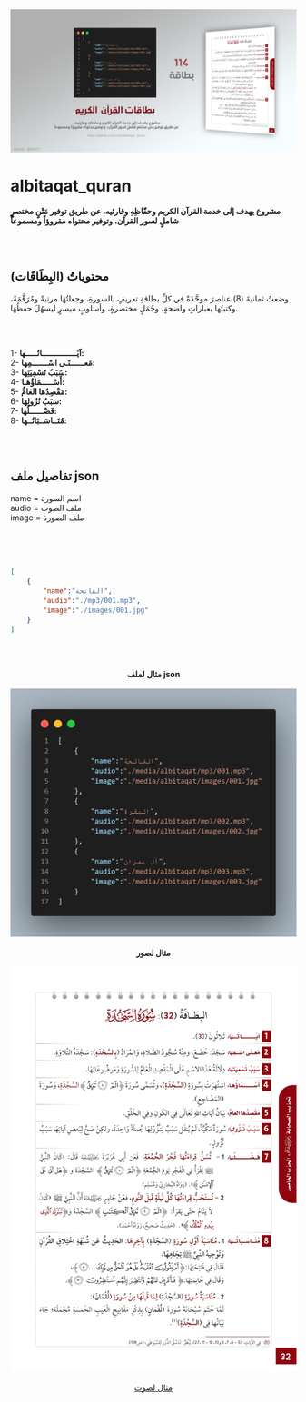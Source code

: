 <div align="center"> 
    <img src="/Github/bt-qr.jpg" alt="albitaqat">
</div>



# albitaqat_quran

<b>مشروع يهدف إلى خدمة القرآن الكريم وحفّاظِهِ وقارئيه، عن طريق توفير مَتْنٍ مختصرٍ شاملٍ لسور القرآن، وتوفير محتواه مقروؤاً ومسموعاً </b><br>

<br><br>

## محتوياتُ (البِطَاقَات)

وضعتُ ثمانيةَ (8) عناصرَ موحَّدَةً في كلِّ بطاقةِ تعريفٍ بالسورةِ، وجعلتُهَا مرتبةً ومُرَقَّمَةً، وكتبتُها بعباراتٍ واضحةٍ، وجُمَلٍ مختصرةٍ، وأسلوبٍ ميسرٍ ليسهُلَ حفظُهَا.

<br><br>

1- <b>آيَـــــــــــــــاتُـــــها:</b><br>
2- <b>مَعــــــنَـى اسْـــــــمِها:</b><br>
3- <b>سَبَبُ تَسْمِيَتِها:</b><br>
4- <b>أَسْـــــمَاؤُهـا:</b><br>
5- <b>مَقْصِدُها العَامُّ:</b><br>
6- <b>سَبَبُ نُزُولِهَا:</b><br>
7- <b>فَضْــــــلُها:</b><br>
8- <b>مُنَــاسَــبَاتُــها:</b><br>

<br><br>

## تفاصيل ملف json 

name = اسم السورة <br>
audio = ملف الصوت <br>
image = ملف الصورة <br>

<br><br>

```json

[
    {
        "name":"الفاتحة",
        "audio":"./mp3/001.mp3",
        "image":"./images/001.jpg"
    }
]

```

<br><br>






<div align="center"> 
    <b>مثال لملف json</b>
    <br><br>
    <img src="/Github/1.png" alt="albitaqat">
    <br><br>
    <b>مثال لصور</b>
    <br><br>
    <img src="/Github/2.jpg" alt="albitaqat">
    <br><br>
    <a href="https://github.com/rn0x/albitaqat_quran/blob/main/mp3/001.mp3">مثال لصوت</a>
</div>
